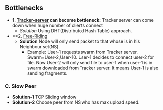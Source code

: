 ## Bottlenecks
- **1. [Tracker-server](Terms.md) can become bottleneck:** Tracker server can come down when huge number of clients connect
  - *Solution* Using DHT(Distributed Hash Table) approach.
- **2. [Free-Riding](/Scalable/Distributed_Downloading_Systems/README.md)
  - **Solution** Node will only send packet to that whose is in his Neighbour set(NS).
    - Example: User-1 requests swarm from Tracker server. Swarm=User-2,User-10. User-1 decides to connect user-2 for file. Now User-2 will only send file to user-1 when user-1 is in swarm downloaded from Tracker server. It means User-1 is also sending fragments.
### C. Slow Peer
  - **Solution-1** TCP Sliding window
  - **Solution-2** Choose peer from NS who has max upload speed.
